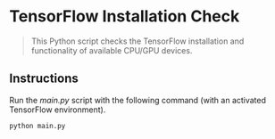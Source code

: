 # TensorFlow Installation Check
> This Python script checks the TensorFlow installation and functionality of available CPU/GPU devices.

## Instructions
Run the *main.py* script with the following command (with an activated TensorFlow environment).
```
python main.py
```
